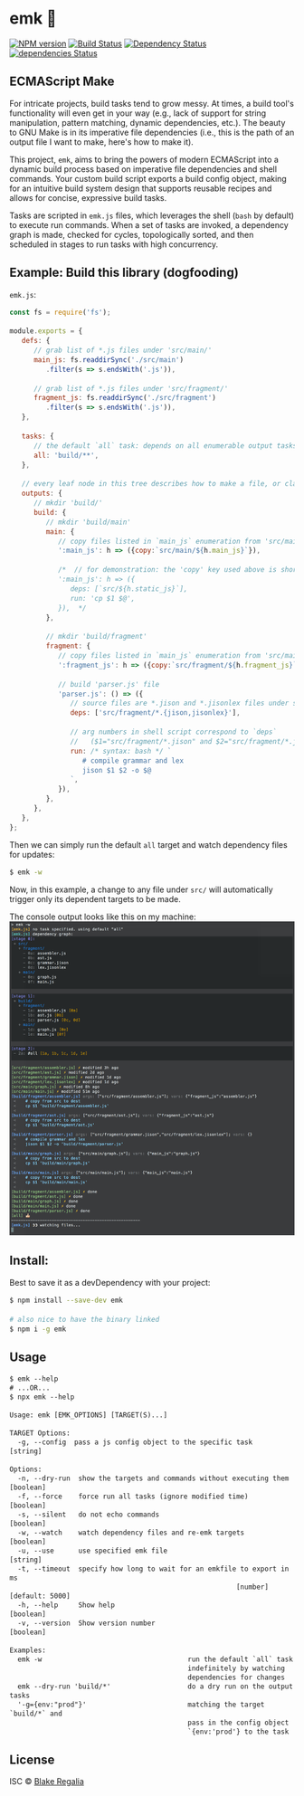 # emk 🎂
[![NPM version][npmv-image]][npmv-url] [![Build Status][travis-image]][travis-url] [![Dependency Status][david-image]][david-url] [![dependencies Status][david-dev-image]][david-dev-url]

[npmv-image]: https://img.shields.io/npm/v/emk.svg
[npmv-url]: https://www.npmjs.com/package/emk
[travis-image]: https://travis-ci.org/blake-regalia/emk.js.svg?branch=master
[travis-url]: https://travis-ci.org/blake-regalia/emk.js
[david-image]: https://david-dm.org/blake-regalia/emk.js.svg
[david-url]: https://david-dm.org/blake-regalia/emk.js
[david-dev-image]: https://david-dm.org/blake-regalia/emk.js/dev-status.svg
[david-dev-url]: https://david-dm.org/blake-regalia/emk.js?type=dev

## ECMAScript Make
For intricate projects, build tasks tend to grow messy. At times, a build tool's functionality will even get in your way (e.g., lack of support for string manipulation, pattern matching, dynamic dependencies, etc.). The beauty to GNU Make is in its imperative file dependencies (i.e., this is the path of an output file I want to make, here's how to make it).

This project, `emk`, aims to bring the powers of modern ECMAScript into a dynamic build process based on imperative file dependencies and shell commands. Your custom build script exports a build config object, making for an intuitive build system design that supports reusable recipes and allows for concise, expressive build tasks.

Tasks are scripted in `emk.js` files, which leverages the shell (`bash` by default) to execute run commands. When a set of tasks are invoked, a dependency graph is made, checked for cycles, topologically sorted, and then scheduled in stages to run tasks with high concurrency.

## Example: Build this library (dogfooding)
`emk.js`:
```js
const fs = require('fs');

module.exports = {
   defs: {
      // grab list of *.js files under 'src/main/'
      main_js: fs.readdirSync('./src/main')
         .filter(s => s.endsWith('.js')),

      // grab list of *.js files under 'src/fragment/'
      fragment_js: fs.readdirSync('./src/fragment')
         .filter(s => s.endsWith('.js')),
   },

   tasks: {
      // the default `all` task: depends on all enumerable output tasks under 'build/'
      all: 'build/**',
   },

   // every leaf node in this tree describes how to make a file, or class of files
   outputs: {
      // mkdir 'build/'
      build: {
         // mkdir 'build/main'
         main: {
            // copy files listed in `main_js` enumeration from 'src/main/' to 'build/main/''
            ':main_js': h => ({copy:`src/main/${h.main_js}`}),

            /*  // for demonstration: the 'copy' key used above is shorthand for:
            ':main_js': h => ({
               deps: [`src/${h.static_js}`],
               run: 'cp $1 $@',
            }),  */
         },

         // mkdir 'build/fragment'
         fragment: {
            // copy files listed in `main_js` enumeration from 'src/main/' to 'build/main/''
            ':fragment_js': h => ({copy:`src/fragment/${h.fragment_js}`}),

            // build 'parser.js' file
            'parser.js': () => ({
               // source files are *.jison and *.jisonlex files under src/fragment/
               deps: ['src/fragment/*.{jison,jisonlex}'],

               // arg numbers in shell script correspond to `deps`
               //   ($1="src/fragment/*.jison" and $2="src/fragment/*.jisonlex")
               run: /* syntax: bash */ `
                  # compile grammar and lex
                  jison $1 $2 -o $@
               `,
            }),
         },
      },
   },
};

```

Then we can simply run the default `all` target and watch dependency files for updates:
```bash
$ emk -w
```

Now, in this example, a change to any file under `src/` will automatically trigger only its dependent targets to be made.

The console output looks like this on my machine:
![emk-output](https://github.com/blake-regalia/emk.js/raw/master/examples/emk-output.png)


## Install:
Best to save it as a devDependency with your project:
```bash
$ npm install --save-dev emk

# also nice to have the binary linked
$ npm i -g emk
```

## Usage
```
$ emk --help
# ...OR...
$ npx emk --help

Usage: emk [EMK_OPTIONS] [TARGET(S)...]

TARGET Options:
  -g, --config  pass a js config object to the specific task            [string]

Options:
  -n, --dry-run  show the targets and commands without executing them  [boolean]
  -f, --force    force run all tasks (ignore modified time)            [boolean]
  -s, --silent   do not echo commands                                  [boolean]
  -w, --watch    watch dependency files and re-emk targets             [boolean]
  -u, --use      use specified emk file                                 [string]
  -t, --timeout  specify how long to wait for an emkfile to export in ms
                                                        [number] [default: 5000]
  -h, --help     Show help                                             [boolean]
  -v, --version  Show version number                                   [boolean]

Examples:
  emk -w                                    run the default `all` task
                                            indefinitely by watching
                                            dependencies for changes
  emk --dry-run 'build/*'                   do a dry run on the output tasks
  '-g={env:"prod"}'                         matching the target `build/*` and
                                            pass in the config object
                                            `{env:'prod'} to the task

```


## License

ISC © [Blake Regalia]()

